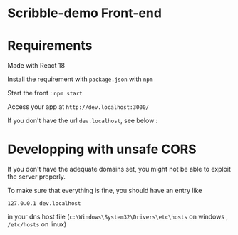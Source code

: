 # Scribble-demo Front-end

# Requirements 

Made with React 18

Install the requirement with `package.json` with `npm`

Start the front : `npm start`

Access your app at `http://dev.localhost:3000/`

If you don't have the url `dev.localhost`, see below :


# Developping with unsafe CORS

If you don't have the adequate domains set, you might not be able to exploit the server properly. 

To make sure that everything is fine, you should have an entry like 

`127.0.0.1 dev.localhost`

in your dns host file (`c:\Windows\System32\Drivers\etc\hosts` on windows , `/etc/hosts` on linux) 
